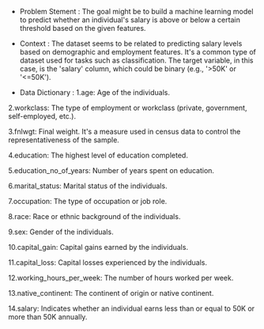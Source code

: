 * Problem Stement :
The goal might be to build a machine learning model to predict whether an individual's salary is above or below a certain threshold based on the given features.

 * Context :
The dataset seems to be related to predicting salary levels based on demographic and employment features. It's a common type of dataset used for tasks such as classification. The target variable, in this case, is the 'salary' column, which could be binary (e.g., '>50K' or '<=50K').

* Data Dictionary :
1.age: Age of the individuals.

2.workclass: The type of employment or workclass (private, government, self-employed, etc.).

3.fnlwgt: Final weight. It's a measure used in census data to control the representativeness of the sample.

4.education: The highest level of education completed.

5.education_no_of_years: Number of years spent on education.

6.marital_status: Marital status of the individuals.

7.occupation: The type of occupation or job role.

8.race: Race or ethnic background of the individuals.

9.sex: Gender of the individuals.

10.capital_gain: Capital gains earned by the individuals.

11.capital_loss: Capital losses experienced by the individuals.

12.working_hours_per_week: The number of hours worked per week.

13.native_continent: The continent of origin or native continent.

14.salary: Indicates whether an individual earns less than or equal to 50K or more than 50K annually.

